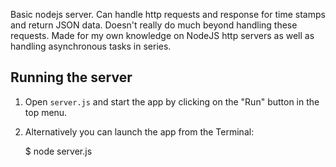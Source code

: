 
Basic nodejs server. Can handle http requests and response for time stamps and return JSON data. Doesn't really do much beyond handling these requests. Made for my own knowledge on NodeJS http servers as well as handling asynchronous tasks in series.

## Running the server

1) Open `server.js` and start the app by clicking on the "Run" button in the top menu.

2) Alternatively you can launch the app from the Terminal:

    $ node server.js


